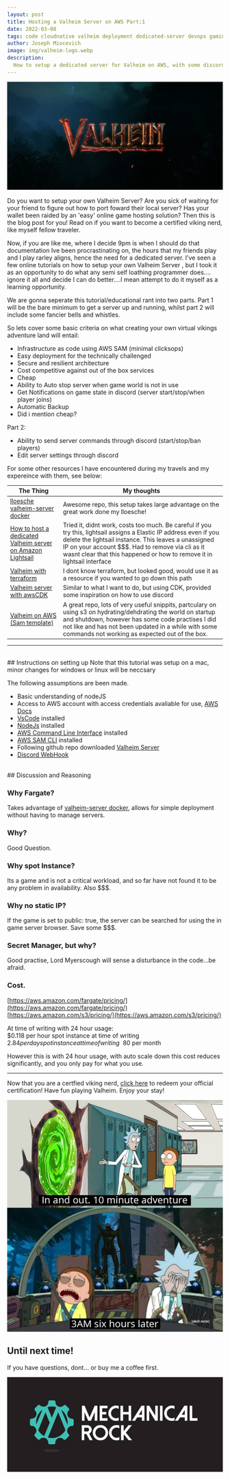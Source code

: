 ```yaml
---
layout: post
title: Hosting a Valheim Server on AWS Part:1
date: 2022-03-08
tags: code cloudnative valheim deployment dedicated-server devops gaming software
author: Joseph Miocevich
image: img/valheim-logo.webp
description:
  How to setup a dedicated server for Valheim on AWS, with some discord notifications
---
```


![Header](/img/valheim-logo.webp)

Do you want to setup your own Valheim Server? Are you sick of waiting for your friend to figure out how to port foward their local server? Has your wallet been raided by an 'easy' online  game hosting solution? Then this is the blog post for you! Read on if you want to become a certified viking nerd, like myself fellow traveler.

Now, if you are like me, where I decide 9pm is when I should do that documentation Ive been procrastinating on, the hours that my friends play and I play rarley aligns, hence the need for a dedicated server. I’ve seen a few online tutorials on how to setup your own Valheim Server , but I took it as an opportunity to do what any semi self loathing programmer does.... ignore it all and decide I can do better....I mean attempt to do it myself as a learning opportunity.

We are gonna seperate this tutorial/educational rant into two parts. Part 1 will be the bare minimum to get a server up and running, whilst part 2 will include some fancier bells and whistles.

So lets cover some basic criteria on what creating your own virtual vikings adventure land will entail:

- Infrastructure as code using AWS SAM (minimal clicksops)
- Easy deployment for the technically challenged
- Secure and resilient architecture
- Cost competitive against out of the box services
- Cheap
- Ability to Auto stop server when game world is not in use
- Get Notifications on game state in discord (server start/stop/when player joins)
- Automatic Backup
- Did i mention cheap?

Part 2:
- Ability to send server commands through discord (start/stop/ban players)
- Edit server settings through discord

For some other resources I have encountered during my travels and my expereince with them, see below:

| The Thing                                                                                                                                           | My thoughts                                                                                                                                                                                                                                                                                       |
| --------------------------------------------------------------------------------------------------------------------------------------------------- | ------------------------------------------------------------------------------------------------------------------------------------------------------------------------------------------------------------------------------------------------------------------------------------------------- |
| [ lloesche valheim-server docker ](https://github.com/lloesche/valheim-server-docker)                                                                 | Awesome repo, this setup takes large advantage on the great work done my lloesche!                                                                                                                                                                                                                     |
| [ How to host a dedicated Valheim server on  Amazon Lightsail ](https://aws.amazon.com/getting-started/hands-on/valheim-on-aws/)                      | Tried it, didnt work, costs too much. Be careful if you try this, lightsail assigns a  Elastic IP address even if you delete the lightsail instance. This leaves a unassigned IP on your account $$$. Had to remove via cli as it wasnt clear that this happened or how to remove it in lightsail interface |
| [ Valheim with terraform ](https://github.com/wahlfeld/valheim-on-aws)                                                                               | I dont know terraform, but looked good, would use it as a resource if you wanted to go down this path                                                                                                                                                                                             |
| [ Valheim server with awsCDK ](https://briancaffey.github.io/2021/03/18/on-demand-dedicated-serverless-valheim-server-with-cdk-discrod-interactions/) | Similar to what I want to do, but using CDK, provided some inspiration on how to use discord                                                                                                                                                                                                      |
| [ Valheim on AWS (Sam template) ](https://github.com/pwmcintyre/valheim-aws)                                                                          | A great repo, lots of very useful snippits, partculary on using s3 on hydrating/dehdrating the world on startup and shutdown, however has some code practises I did not like and has not been updated in a while with some commands not working as expected out of the box.                                                                                                         |

***
<br/>
## Instructions on setting up
Note that this tutorial was setup on a mac, minor changes for windows or linux will be neccsary

The following assumptions are been made.
- Basic understanding of nodeJS
- Access to AWS account with access credentials avaliable for use,  [AWS Docs](https://docs.aws.amazon.com/cli/latest/userguide/cli-configure-files.html)
- [VsCode](https://code.visualstudio.com) installed
- [NodeJs](https://nodejs.org/en/download/) installed
- [AWS Command Line Interface](https://aws.amazon.com/cli/) installed
- [AWS SAM CLI](https://docs.aws.amazon.com/serverless-application-model/latest/developerguide/serverless-sam-cli-install.html) installed
- Following github repo downloaded [Valheim Server](https://github.com/JMiocevich/valheim_server_aws_ts)
- [Discord WebHook](https://support.discord.com/hc/en-us/articles/228383668-Intro-to-Webhooks)





<br/>
## Discussion and Reasoning

### Why Fargate?
Takes advantage of [valheim-server docker](https://github.com/lloesche/valheim-server-docker), allows for simple deployment without having to manage servers.

### Why? 
Good Question.

### Why spot Instance?
Its a game and is not a critical workload, and so far have not found it to be any problem in availability. Also $$$.

### Why no static IP?
If the game is set to public: true, the server can be searched for using the in game server browser. Save some $$$.

### Secret Manager, but why?
Good practise, Lord Myerscough will sense a disturbance in the code...be afraid.


### Cost. 
[https://aws.amazon.com/fargate/pricing/](https://aws.amazon.com/fargate/pricing/) \
[https://aws.amazon.com/s3/pricing/](https://aws.amazon.com/s3/pricing/) 


At time of writing with 24 hour usage: \
$0.118 per hour spot instance at time of writing \
$2.84 per day spot instance at time of writing \
~$80 per month 

However this is with 24 hour usage, with auto scale down this cost reduces significantly, and you only pay for what you use.

***
Now that you are a certfied viking nerd, [click here](https://www.youtube.com/watch?v=xvFZjo5PgG0) to redeem your official certification! Have fun playing Valheim. Enjoy your stay!

![](/img/valheim-image2.webp)


Until next time!
---

If you have questions, dont... or buy me a coffee first.


![Mechanical Rock Logo](/img/mr-logo-dark-landscape.jpg)
